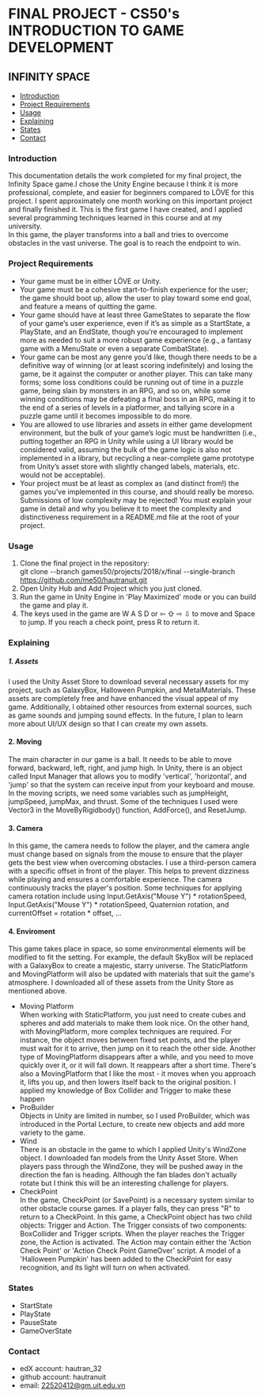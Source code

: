 # FINAL PROJECT - CS50's INTRODUCTION TO GAME DEVELOPMENT
## INFINITY SPACE
- [Introduction](#introduction)
- [Project Requirements](#projectrequirements)
- [Usage](#usage)
- [Explaining](#explaining)
- [States](#states)
- [Contact](#contact)
### Introduction
   This documentation details the work completed for my final project, the Infinity Space game.I chose the Unity Engine because I think it is more professional, complete, and easier for beginners compared to LÖVE for this project.
   I spent approximately one month working on this important project and finally finished it. This is the first game I have created, and I applied several programming techniques learned in this course and at my university.  
   In this game, the player transforms into a ball and tries to overcome obstacles in the vast universe. The goal is to reach the endpoint to win.
### Project Requirements
   - Your game must be in either LÖVE or Unity.  
   - Your game must be a cohesive start-to-finish experience for the user; the game should boot up, allow the user to play toward some end goal, and feature a means of quitting the game.  
   - Your game should have at least three GameStates to separate the flow of your game’s user experience, even if it’s as simple as a StartState, a PlayState, and an EndState, though you’re encouraged to implement more as needed to suit a more robust game experience (e.g., a fantasy game with a MenuState or even a separate CombatState).   
   - Your game can be most any genre you’d like, though there needs to be a definitive way of winning (or at least scoring indefinitely) and losing the game, be it against the computer or another player. This can take many forms; some loss conditions could be running out of time in a puzzle game, being slain by monsters in an RPG, and so on, while some winning conditions may be defeating a final boss in an RPG, making it to the end of a series of levels in a platformer, and tallying score in a puzzle game until it becomes impossible to do more.  
   - You are allowed to use libraries and assets in either game development environment, but the bulk of your game’s logic must be handwritten (i.e., putting together an RPG in Unity while using a UI library would be considered valid, assuming the bulk of the game logic is also not implemented in a library, but recycling a near-complete game prototype from Unity’s asset store with slightly changed labels, materials, etc. would not be acceptable).  
   - Your project must be at least as complex as (and distinct from!) the games you’ve implemented in this course, and should really be moreso. Submissions of low complexity may be rejected! You must explain your game in detail and why you believe it to meet the complexity and distinctiveness requirement in a README.md file at the root of your project.  
### Usage
   1. Clone the final project in the repository:  
      git clone --branch games50/projects/2018/x/final --single-branch https://github.com/me50/hautranuit.git  
   2. Open Unity Hub and Add Project which you just cloned.  
   3. Run the game in Unity Engine in 'Play Maximized' mode or you can build the game and play it.  
   4. The keys used in the game are W A S D or  ⇦ ⇧ ⇨ ⇩ to move and Space to jump. If you reach a check point, press R to return it.
### Explaining
##### 1. Assets
I used the Unity Asset Store to download several necessary assets for my project, such as GalaxyBox, Halloween Pumpkin, and MetalMaterials. These assets are completely free and have enhanced the visual appeal of my game. Additionally, I obtained other resources from external sources, such as game sounds and jumping sound effects. In the future, I plan to learn more about UI/UX design so that I can create my own assets.
#### 2. Moving 
The main character in our game is a ball. It needs to be able to move forward, backward, left, right, and jump high. In Unity, there is an object called Input Manager that allows you to modify 'vertical', 'horizontal', and 'jump' so that the system can receive input from your keyboard and mouse. In the moving scripts, we need some variables such as jumpHeight, jumpSpeed, jumpMax, and thrust. Some of the techniques I used were Vector3 in the MoveByRigidbody() function, AddForce(), and ResetJump.
#### 3. Camera
In this game, the camera needs to follow the player, and the camera angle must change based on signals from the mouse to ensure that the player gets the best view when overcoming obstacles. I use a third-person camera with a specific offset in front of the player. This helps to prevent dizziness while playing and ensures a comfortable experience. The camera continuously tracks the player's position. Some techniques for applying camera rotation include using Input.GetAxis("Mouse Y") * rotationSpeed, Input.GetAxis("Mouse Y") * rotationSpeed, Quaternion rotation, and currentOffset = rotation * offset, ...
#### 4. Enviroment
This game takes place in space, so some environmental elements will be modified to fit the setting. For example, the default SkyBox will be replaced with a GalaxyBox to create a majestic, starry universe. The StaticPlatform and MovingPlatform will also be updated with materials that suit the game's atmosphere. I downloaded all of these assets from the Unity Store as mentioned above.
- Moving Platform  
  When working with StaticPlatform, you just need to create cubes and spheres and add materials to make them look nice. On the other hand, with MovingPlatform, more complex techniques are required. For instance, the object moves between fixed set points, and the player must wait for it to arrive, then jump on it to reach the other side. Another type of MovingPlatform disappears after a while, and you need to move quickly over it, or it will fall down. It reappears after a short time. There's also a MovingPlatform that I like the most - it moves when you approach it, lifts you up, and then lowers itself back to the original position. I applied my knowledge of Box Collider and Trigger to make these happen
- ProBuilder  
  Objects in Unity are limited in number, so I used ProBuilder, which was introduced in the Portal Lecture, to create new objects and add more variety to the game.
- Wind  
  There is an obstacle in the game to which I applied Unity's WindZone object. I downloaded fan models from the Unity Asset Store. When players pass through the WindZone, they will be pushed away in the direction the fan is heading. Although the fan blades don't actually rotate but I think this will be an interesting challenge for players. 
- CheckPoint  
  In the game, CheckPoint (or SavePoint) is a necessary system similar to other obstacle course games. If a player falls, they can press "R" to return to a CheckPoint. In this game, a CheckPoint object has two child objects: Trigger and Action. The Trigger consists of two components: BoxCollider and Trigger scripts. When the player reaches the Trigger zone, the Action is activated. The Action may contain either the 'Action Check Point' or 'Action Check Point GameOver' script. A model of a 'Halloween Pumpkin' has been added to the CheckPoint for easy recognition, and its light will turn on when activated.
### States 
  * StartState  
  * PlayState   
  * PauseState      
  * GameOverState
### Contact
  - edX account: hautran_32
  - github account: hautranuit
  - email: 22520412@gm.uit.edu.vn
  
  




